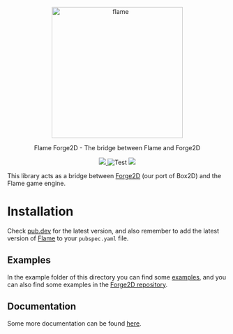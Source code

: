 <!-- markdownlint-disable MD013 -->
<p align="center">
  <a href="https://flame-engine.org">
    <img alt="flame" width="300px" src="https://raw.githubusercontent.com/flame-engine/forge2d/main/design/with-text.png">
  </a>
</p>

<p align="center">
  Flame Forge2D - The bridge between Flame and Forge2D
</p>

<p align="center">
  <a title="Pub" href="https://pub.dev/packages/flame_forge2d/versions#prerelease">
    <img src="https://img.shields.io/pub/v/flame_forge2d.svg?style=popout" />
  </a>
  <img src="https://github.com/flame-engine/flame_forge2d/workflows/Test/badge.svg?branch=main&event=push" alt="Test" />
  <a title="Discord" href="https://discord.gg/pxrBmy4">
    <img src="https://img.shields.io/discord/509714518008528896.svg" />
  </a>
</p>
<!-- markdownlint-enable MD013 -->

This library acts as a bridge between [Forge2D](https://github.com/flame-engine/forge2d) (our port
of Box2D) and the Flame game engine.


# Installation

Check [pub.dev](https://pub.dev/packages/flame_forge2d/install) for the latest version, and also
remember to add the latest version of [Flame](https://pub.dev/packages/flame/install) to your
`pubspec.yaml` file.


## Examples

In the example folder of this directory you can find some
[examples](https://github.com/flame-engine/flame/tree/main/examples/lib/stories/bridge_libraries/forge2d),
and you can also find some examples in the
[Forge2D repository](https://github.com/flame-engine/forge2d/tree/main/example).


## Documentation

Some more documentation can be found
[here](https://docs.flame-engine.org/main/other_modules/forge2d.html).

